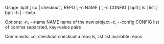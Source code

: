 Usage:
    bplt [ co | checkout ]  REPO [ -n NAME ] [ -c CONFIG ]
    bplt [ ls | list ]
    bplt -h | --help

Options:
    -n, --name NAME         name of the new project
    -c, --config CONFIG     list of comma separated, key=value pairs

Commands:
    co, checkout        checkout a repo
    ls, list            list available repos
